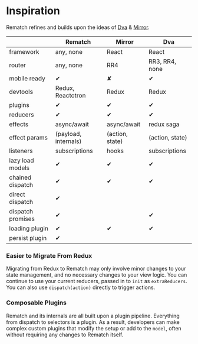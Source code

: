 # Inspiration

Rematch refines and builds upon the ideas of [Dva](github.com/dvajs/dva) & [Mirror](https://github.com/mirrorjs/mirror).

|   | Rematch | Mirror  | Dva  |
|---|---|---|---|
| framework | any, none  | React  | React  |
| router  | any, none  | RR4  | RR3, RR4, none  |
| mobile ready  | ‎✔ | ✘ | ‎✔	|
| devtools | Redux, Reactotron | Redux | Redux |
| plugins | ✔ | ✔ | ✔ |
| reducers | ✔ | ✔ | ✔ |
| effects | async/await | async/await | redux saga |
| effect params | (payload, internals) | (action, state) | (action, state)  |
| listeners | subscriptions | hooks | subscriptions |
| lazy load models | ✔ | ✔ | ✔ |
| chained dispatch | ✔ | ✔ | ✔ |
| direct dispatch | ✔ |  |  |
| dispatch promises | ✔ |   | ✔ |
| loading plugin | ✔ | ✔ | ✔ |
| persist plugin | ✔ |  |  |

### Easier to Migrate From Redux

Migrating from Redux to Rematch may only involve minor changes to your state management, and no necessary changes to your view logic. You can continue to use your current reducers, passed in to `init` as `extraReducers`. You can also use `dispatch(action)` directly to trigger actions.

### Composable Plugins

Rematch and its internals are all built upon a plugin pipeline. Everything from dispatch to selectors is a plugin. As a result, developers can make complex custom plugins that modify the setup or add to the `model`, often without requiring any changes to Rematch itself.
